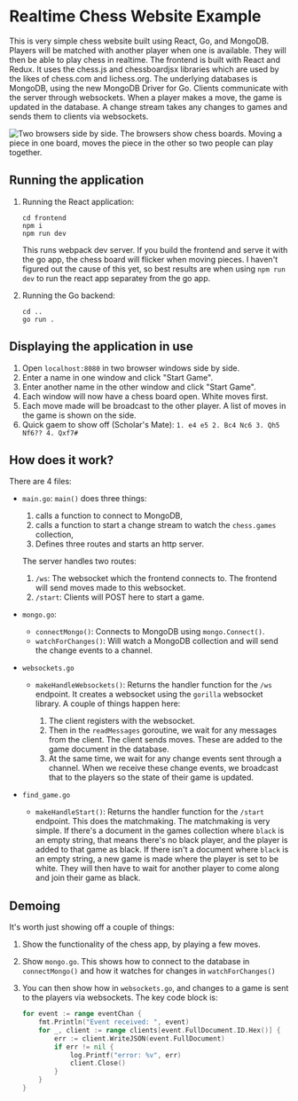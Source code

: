 # Realtime Chess Website Example

This is very simple chess website built using React, Go, and MongoDB. Players will be matched with another player when one is available. They will then be able to play chess in realtime. The frontend is built with React and Redux. It uses the chess.js and chessboardjsx libraries which are used by the likes of chess.com and lichess.org. The underlying databases is MongoDB, using the new MongoDB Driver for Go. Clients communicate with the server through websockets. When a player makes a move, the game is updated in the database. A change stream takes any changes to games and sends them to clients via websockets.

![Two browsers side by side. The browsers show chess boards. Moving a piece in one board, moves the piece in the other so two people can play together.](./example.gif)

## Running the application

1. Running the React application:

    ```
    cd frontend
    npm i 
    npm run dev
    ```

    This runs webpack dev server. If you build the frontend and serve it with the go app, the chess board will flicker when moving pieces. I haven't figured out the cause of this yet, so best results are when using `npm run dev` to run the react app separatey from the go app. 

2. Running the Go backend:

    ```
    cd ..
    go run .
    ```

## Displaying the application in use

1. Open `localhost:8080` in two browser windows side by side.
2. Enter a name in one window and click "Start Game".
3. Enter another name in the other window and click "Start Game".
4. Each window will now have a chess board open. White moves first.
5. Each move made will be broadcast to the other player. A list of moves in the game is shown on the side.
6. Quick gaem to show off (Scholar's Mate): `1. e4 e5 2. Bc4 Nc6 3. Qh5 Nf6?? 4. Qxf7#`

## How does it work?

There are 4 files:

- `main.go`: `main()` does three things:
    1. calls a function to connect to MongoDB, 
    2. calls a function to start a change stream to watch the `chess.games` collection,
    3. Defines three routes and starts an http server.

    The server handles two routes:

    1. `/ws`: The websocket which the frontend connects to. The frontend will send moves made to this websocket.
    2. `/start`: Clients will POST here to start a game. 

- `mongo.go`:
    - `connectMongo()`: Connects to MongoDB using `mongo.Connect()`.
    - `watchForChanges()`: Will watch a MongoDB collection and will send the change events to a channel.

- `websockets.go`
    - `makeHandleWebsockets()`: Returns the handler function for the `/ws` endpoint. It creates a websocket using the `gorilla` websocket library. A couple of things happen here:

        1. The client registers with the websocket.
        2. Then in the `readMessages` goroutine, we wait for any messages from the client. The client sends moves. These are added to the game document in the database.
        3. At the same time, we wait for any change events sent through a channel. When we receive these change events, we broadcast that to the players so the state of their game is updated.


- `find_game.go`
    - `makeHandleStart()`: Returns the handler function for the `/start` endpoint. This does the matchmaking. The matchmaking is very simple. If there's a document in the games collection where `black` is an empty string, that means there's no black player, and the player is added to that game as black. If there isn't a document where `black` is an empty string, a new game is made where the player is set to be white. They will then have to wait for another player to come along and join their game as black.

## Demoing

It's worth just showing off a couple of things:

1. Show the functionality of the chess app, by playing a few moves.
2. Show `mongo.go`. This shows how to connect to the database in `connectMongo()` and how it watches for changes in `watchForChanges()`
3. You can then show how in `websockets.go`, and changes to a game is sent to the players via websockets. The key code block is:

    ```go
    for event := range eventChan {
        fmt.Println("Event received: ", event)
        for _, client := range clients[event.FullDocument.ID.Hex()] {
            err := client.WriteJSON(event.FullDocument)
            if err != nil {
                log.Printf("error: %v", err)
                client.Close()
            }
        }
    }
    ```